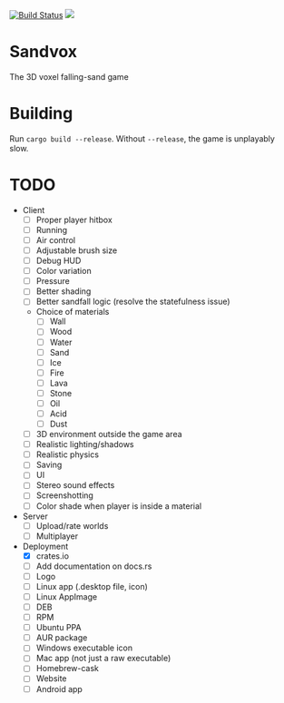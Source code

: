 [![Build Status](https://travis-ci.org/io12/Sandvox.svg?branch=master)](https://travis-ci.org/io12/Sandvox)
![](https://img.shields.io/crates/v/sandvox.svg)

# Sandvox

The 3D voxel falling-sand game

# Building

Run `cargo build --release`. Without `--release`, the game is unplayably slow.

# TODO

- Client
  - [ ] Proper player hitbox
  - [ ] Running
  - [ ] Air control
  - [ ] Adjustable brush size
  - [ ] Debug HUD
  - [ ] Color variation
  - [ ] Pressure
  - [ ] Better shading
  - [ ] Better sandfall logic (resolve the statefulness issue)
  - Choice of materials
    - [ ] Wall
    - [ ] Wood
    - [ ] Water
    - [ ] Sand
    - [ ] Ice
    - [ ] Fire
    - [ ] Lava
    - [ ] Stone
    - [ ] Oil
    - [ ] Acid
    - [ ] Dust
  - [ ] 3D environment outside the game area
  - [ ] Realistic lighting/shadows
  - [ ] Realistic physics
  - [ ] Saving
  - [ ] UI
  - [ ] Stereo sound effects
  - [ ] Screenshotting
  - [ ] Color shade when player is inside a material
- Server
  - [ ] Upload/rate worlds
  - [ ] Multiplayer
- Deployment
  - [x] crates.io
  - [ ] Add documentation on docs.rs
  - [ ] Logo
  - [ ] Linux app (.desktop file, icon)
  - [ ] Linux AppImage
  - [ ] DEB
  - [ ] RPM
  - [ ] Ubuntu PPA
  - [ ] AUR package
  - [ ] Windows executable icon
  - [ ] Mac app (not just a raw executable)
  - [ ] Homebrew-cask
  - [ ] Website
  - [ ] Android app
